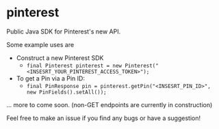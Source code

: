 # pinterest

Public Java SDK for Pinterest's new API.

Some example uses are

- Construct a new Pinterest SDK
  - `final Pinterest pinterest = new Pinterest("<INSESRT_YOUR_PINTEREST_ACCESS_TOKEN>");`
- To get a Pin via a Pin ID:
  - `final PinResponse pin = pinterest.getPin("<INSESRT_PIN_ID>", new PinFields().setAll());`
  
... more to come soon. (non-GET endpoints are currently in construction)

Feel free to make an issue if you find any bugs or have a suggestion!  
